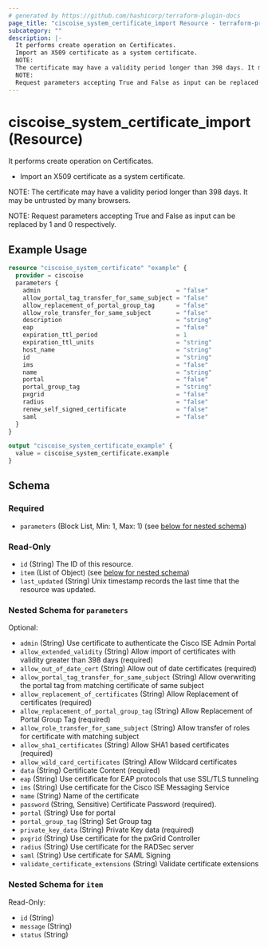 ```yaml
---
# generated by https://github.com/hashicorp/terraform-plugin-docs
page_title: "ciscoise_system_certificate_import Resource - terraform-provider-ciscoise"
subcategory: ""
description: |-
  It performs create operation on Certificates.
  Import an X509 certificate as a system certificate.
  NOTE:
  The certificate may have a validity period longer than 398 days. It may be untrusted by many browsers.
  NOTE:
  Request parameters accepting True and False as input can be replaced by 1 and 0 respectively.
---
```


# ciscoise_system_certificate_import (Resource)

It performs create operation on Certificates.
		
- Import an X509 certificate as a system certificate.

NOTE:
The certificate may have a validity period longer than 398 days. It may be untrusted by many browsers.

NOTE:
Request parameters accepting True and False as input can be replaced by 1 and 0 respectively.

## Example Usage

```terraform
resource "ciscoise_system_certificate" "example" {
  provider = ciscoise
  parameters {
    admin                                      = "false"
    allow_portal_tag_transfer_for_same_subject = "false"
    allow_replacement_of_portal_group_tag      = "false"
    allow_role_transfer_for_same_subject       = "false"
    description                                = "string"
    eap                                        = "false"
    expiration_ttl_period                      = 1
    expiration_ttl_units                       = "string"
    host_name                                  = "string"
    id                                         = "string"
    ims                                        = "false"
    name                                       = "string"
    portal                                     = "false"
    portal_group_tag                           = "string"
    pxgrid                                     = "false"
    radius                                     = "false"
    renew_self_signed_certificate              = "false"
    saml                                       = "false"
  }
}

output "ciscoise_system_certificate_example" {
  value = ciscoise_system_certificate.example
}
```

<!-- schema generated by tfplugindocs -->
## Schema

### Required

- `parameters` (Block List, Min: 1, Max: 1) (see [below for nested schema](#nestedblock--parameters))

### Read-Only

- `id` (String) The ID of this resource.
- `item` (List of Object) (see [below for nested schema](#nestedatt--item))
- `last_updated` (String) Unix timestamp records the last time that the resource was updated.

<a id="nestedblock--parameters"></a>
### Nested Schema for `parameters`

Optional:

- `admin` (String) Use certificate to authenticate the Cisco ISE Admin Portal
- `allow_extended_validity` (String) Allow import of certificates with validity greater than 398 days (required)
- `allow_out_of_date_cert` (String) Allow out of date certificates (required)
- `allow_portal_tag_transfer_for_same_subject` (String) Allow overwriting the portal tag from matching certificate of same subject
- `allow_replacement_of_certificates` (String) Allow Replacement of certificates (required)
- `allow_replacement_of_portal_group_tag` (String) Allow Replacement of Portal Group Tag (required)
- `allow_role_transfer_for_same_subject` (String) Allow transfer of roles for certificate with matching subject
- `allow_sha1_certificates` (String) Allow SHA1 based certificates (required)
- `allow_wild_card_certificates` (String) Allow Wildcard certificates
- `data` (String) Certificate Content (required)
- `eap` (String) Use certificate for EAP protocols that use SSL/TLS tunneling
- `ims` (String) Use certificate for the Cisco ISE Messaging Service
- `name` (String) Name of the certificate
- `password` (String, Sensitive) Certificate Password (required).
- `portal` (String) Use for portal
- `portal_group_tag` (String) Set Group tag
- `private_key_data` (String) Private Key data (required)
- `pxgrid` (String) Use certificate for the pxGrid Controller
- `radius` (String) Use certificate for the RADSec server
- `saml` (String) Use certificate for SAML Signing
- `validate_certificate_extensions` (String) Validate certificate extensions


<a id="nestedatt--item"></a>
### Nested Schema for `item`

Read-Only:

- `id` (String)
- `message` (String)
- `status` (String)



